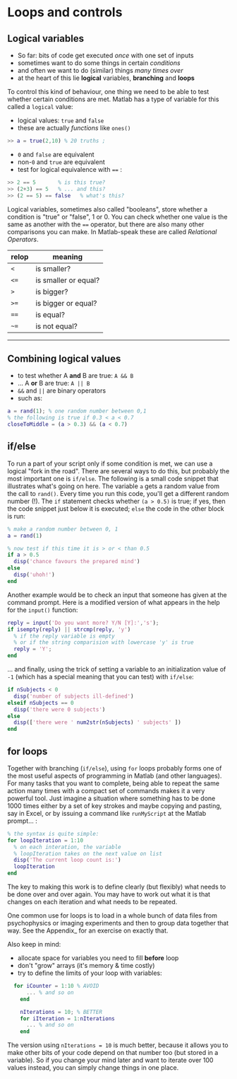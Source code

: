 # Loops and controls

## Logical variables

- So far: bits of code  get executed *once* with one set of inputs
- sometimes want to do some things in certain *conditions*
- and often we want to do (similar) things *many times over*
- at the heart of this lie **logical** variables, **branching** and **loops**

To control this kind of behaviour, one thing we need to be able to test whether certain conditions are met. Matlab has a type of variable for this called a ``logical`` value:

- logical values: ``true`` and ``false``
- these are actually *functions* like ``ones()``
```matlab
>> a = true(2,10) % 20 truths ;
```

- ``0`` and ``false`` are equivalent
- non-``0`` and ``true`` are equivalent
- test for logical equivalence with ``==`` :
```Matlab
>> 2 == 5       % is this true?
>> (2+3) == 5   % ... and this?
>> (2 == 5) == false   % what's this?
```

Logical variables, sometimes also called "booleans", store whether a condition is "true" or "false", 1 or 0. You can check whether one value is the same as another with the ``==`` operator, but there are also many other comparisons you can make. In Matlab-speak these are called *Relational Operators*.

 **relop** | **meaning**          
 ----------|-------
 ``<``     | is smaller?          
 ``<=``    | is smaller or equal?
 ``>``     | is bigger?           
 ``>=``    | is bigger or equal?  
 ``==``    | is equal?            
 ``~=``    | is not equal?        
 -----------------


## Combining logical values

- to test whether A **and** B are true: ``A && B``
- ... A **or** B are true: ``A || B``
- ``&&`` and ``||`` are binary operators
- such as:
```matlab
a = rand(1); % one random number between 0,1
% the following is true if 0.3 < a < 0.7
closeToMiddle = (a > 0.3) && (a < 0.7)
```

## if/else


To run a part of your script only if some condition is met, we can use a logical "fork in the road". There are several ways to do this, but probably the most important one is ``if/else``. The following is a small code snippet that illustrates what's going on here. The variable ``a`` gets a random value from the call to ``rand()``. Every time you run this code, you'll get a different random number (!). The ``if`` statement checks whether ``(a > 0.5)`` is true; if yes, then the code snippet just below it is executed; ``else`` the code in the other block is run:

```matlab
% make a random number between 0, 1
a = rand(1)

% now test if this time it is > or < than 0.5
if a > 0.5
  disp('chance favours the prepared mind')
else
  disp('uhoh!')
end
```

Another example would be to check an input that someone has given at the command prompt. Here is a modified version of what appears in the help for the ``input()`` function:

```matlab
reply = input('Do you want more? Y/N [Y]:','s');
if isempty(reply) || strcmp(reply, 'y')
  % if the reply variable is empty
  % or if the string comparision with lowercase 'y' is true
  reply = 'Y';
end
```

... and finally, using the trick of setting a variable to an initialization value of ``-1`` (which has a special meaning that you can test) with ``if/else``:

```matlab
if nSubjects < 0
  disp('number of subjects ill-defined')
elseif nSubjects == 0
  disp('there were 0 subjects')
else
  disp(['there were ' num2str(nSubjects) ' subjects' ])
end
```


## for loops

Together with branching (``if/else``), using ``for`` loops probably forms one of the most useful aspects of programming in Matlab (and other languages). For many tasks that you want to complete, being able to repeat the same action many times with a compact set of commands makes it a very powerful tool. Just imagine a situation where  something has to be done 1000 times either by a set of key strokes and maybe copying and pasting, say in Excel, or by issuing a command like ``runMyScript`` at the Matlab prompt... :

```matlab
% the syntax is quite simple:
for loopIteration = 1:10
  % on each interation, the variable
  % loopIteration takes on the next value on list
  disp('The current loop count is:')
  loopIteration
end
```

The key to making this work is to define clearly (but flexibly) what needs to be done over and over again. You may have to work out what it is that changes on each iteration and what needs to be repeated.

One common use for loops is to load in a whole bunch of data files from psychophysics or imaging experiments and then to group data together that way. See the Appendix_ for an exercise on exactly that.

Also keep in mind:

- allocate space for variables you need to fill **before** loop
- don't "grow" arrays (it's memory & time costly)
- try to define the limits of your loop with variables:

```matlab
  for iCounter = 1:10 % AVOID
      ... % and so on
    end

    nIterations = 10; % BETTER
    for iIteration = 1:nIterations
      ... % and so on
    end
```

The version using ``nIterations = 10`` is much better, because it allows you to make other bits of your code depend on that number too (but stored in a variable). So if you change your mind later and want to iterate over 100 values instead, you can simply change things in one place.
